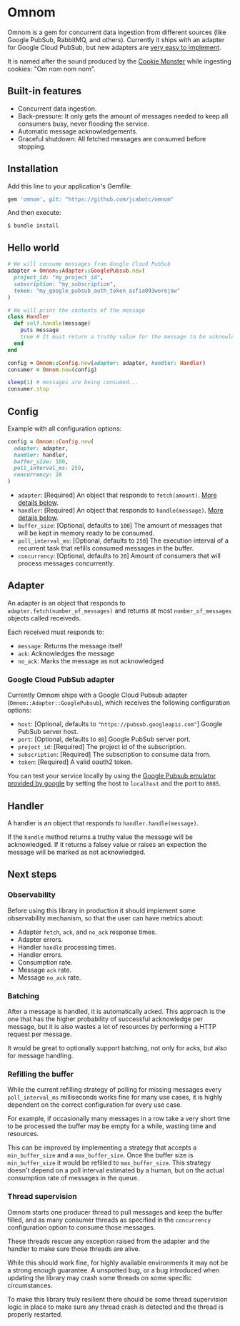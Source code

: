 # Omnom

Omnom is a gem for concurrent data ingestion from different sources (like Google PubSub, RabbitMQ, and others).
Currently it ships with an adapter for Google Cloud PubSub, but new adapters are [very easy to implement](#adapter).

It is named after the sound produced by the [Cookie Monster](https://en.wikipedia.org/wiki/Cookie_Monster) while ingesting cookies: "Om nom nom nom".

## Built-in features

  * Concurrent data ingestion.
  * Back-pressure: It only gets the amount of messages needed to keep all consumers busy, never flooding the service.
  * Automatic message acknowledgements.
  * Graceful shutdown: All fetched messages are consumed before stopping.

## Installation

Add this line to your application's Gemfile:

```ruby
gem 'omnom', git: "https://github.com/jcabotc/omnom"
```

And then execute:

    $ bundle install

## Hello world

```ruby
# We will consume messages from Google Cloud PubSub
adapter = Omnom::Adapter::GooglePubsub.new(
  project_id: "my_project_id",
  subscription: "my_subscription",
  token: "my_google_pubsub_auth_token_asfia093worejaw"
)

# We will print the contents of the message
class Handler
  def self.handle(message)
    puts message
    true # It must return a truthy value for the message to be acknowledged
  end
end

config = Omnom::Config.new(adapter: adapter, handler: Handler)
consumer = Omnom.new(config)

sleep(1) # messages are being consumed...
consumer.stop
```

## Config

Example with all configuration options:
```ruby
config = Omnom::Config.new(
  adapter: adapter,
  handler: handler,
  buffer_size: 100,
  poll_interval_ms: 250,
  concurrency: 20
)
```

  - `adapter`: [Required] An object that responds to `fetch(amount)`. [More details below](#adapter).
  - `handler`: [Required] An object that responds to `handle(message)`. [More details below](#handler).
  - `buffer_size`: [Optional, defaults to `100`] The amount of messages that will be kept in memory ready to be consumed.
  - `poll_interval_ms`: [Optional, defaults to `250`] The execution interval of a recurrent task that refills consumed messages in the buffer.
  - `concurrency`: [Optional, defaults to `20`] Amount of consumers that will process messages concurrently.

## Adapter

An adapter is an object that responds to `adapter.fetch(number_of_messages)` and returns at most `number_of_messages` objects called receiveds.

Each received must responds to:
  - `message`: Returns the message itself
  - `ack`: Acknowledges the message
  - `no_ack`: Marks the message as not acknowledged

### Google Cloud PubSub adapter

Currently Omnom ships with a Google Cloud Pubsub adapter (`Omnom::Adapter::GooglePubsub`), which receives the following configuration options:
  - `host`: [Optional, defaults to `"https://pubsub.googleapis.com"`] Google PubSub server host.
  - `port`: [Optional, defaults to `80`] Google PubSub server port.
  - `project_id`: [Required] The project id of the subscription.
  - `subscription`: [Required] The subscription to consume data from.
  - `token`: [Required] A valid oauth2 token.

You can test your service locally by using the [Google Pubsub emulator provided by google](https://cloud.google.com/pubsub/docs/emulator) by setting the host to `localhost` and the port to `8085`.

## Handler

A handler is an object that responds to `handler.handle(message)`.

If the `handle` method returns a truthy value the message will be acknowledged. If it returns a falsey value or raises an expection the message will be marked as not acknowledged.

## Next steps

### Observability

Before using this library in production it should implement some observability mechanism, so that the user can have metrics about:

  - Adapter `fetch`, `ack`, and `no_ack` response times.
  - Adapter errors.
  - Handler `handle` processing times.
  - Handler errors.
  - Consumption rate.
  - Message `ack` rate.
  - Message `no_ack` rate.

### Batching

After a message is handled, it is automatically acked. This approach is the one that has the higher probability of successful acknowledge per message, but it is also wastes a lot of resources by performing a HTTP request per message.

It would be great to optionally support batching, not only for acks, but also for message handling.

### Refilling the buffer

While the current refilling strategy of polling for missing messages every `poll_interval_ms` milliseconds works fine for many use cases, it is highly dependent on the correct configuration for every use case.

For example, if occasionally many messages in a row take a very short time to be processed the buffer may be empty for a while, wasting time and resources.

This can be improved by implementing a strategy that accepts a `min_buffer_size` and a `max_buffer_size`. Once the buffer size is `min_buffer_size` it would be refilled to `max_buffer_size`. This strategy doesn't depend on a poll interval estimated by a human, but on the actual consumption rate of messages in the queue.

### Thread supervision

Omnom starts one producer thread to pull messages and keep the buffer filled, and as many consumer threads as specified in the `concurrency` configuration option to consume those messages.

These threads rescue any exception raised from the adapter and the handler to make sure those threads are alive.

While this should work fine, for highly available environments it may not be a strong enough guarantee. A unspotted bug, or a bug introduced when updating the library may crash some threads on some specific circumstances.

To make this library truly resilient there should be some thread supervision logic in place to make sure any thread crash is detected and the thread is properly restarted.
